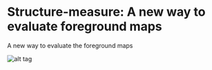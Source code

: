 # Structure-measure: A new way to evaluate foreground maps
A new way to evaluate the foreground maps

![alt tag](http://dpfan.net/wp-content/uploads/2017/07/S-measure.png)

